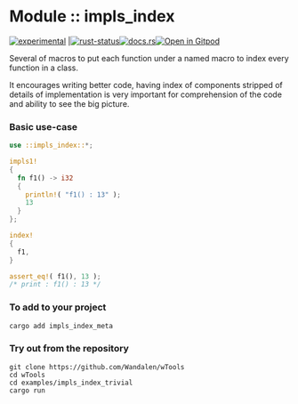 <!-- {{# generate.module_header{} #}} -->

# Module :: impls_index
<!--{ generate.module_header.start() }-->
 [![experimental](https://raster.shields.io/static/v1?label=&message=experimental&color=orange)](https://github.com/emersion/stability-badges#experimental) |[![rust-status](https://github.com/Wandalen/wTools/actions/workflows/ModuleImplsIndexPush.yml/badge.svg)](https://github.com/Wandalen/wTools/actions/workflows/ModuleImplsIndexPush.yml)[![docs.rs](https://img.shields.io/docsrs/impls_index?color=e3e8f0&logo=docs.rs)](https://docs.rs/impls_index)[![Open in Gitpod](https://raster.shields.io/static/v1?label=try&message=online&color=eee&logo=gitpod&logoColor=eee)](https://gitpod.io/#RUN_PATH=.,SAMPLE_FILE=sample%2Frust%2Fimpls_index_trivial%2Fsrc%2Fmain.rs,RUN_POSTFIX=--example%20impls_index_trivial/https://github.com/Wandalen/wTools)
<!--{ generate.module_header.end }-->

Several of macros to put each function under a named macro to index every function in a class.

It encourages writing better code, having index of components stripped of details of implementation is very important for comprehension of the code and ability to see the big picture.

### Basic use-case

<!-- {{# generate.module{} #}} -->

```rust
use ::impls_index::*;

impls1!
{
  fn f1() -> i32
  {
    println!( "f1() : 13" );
    13
  }
};

index!
{
  f1,
}

assert_eq!( f1(), 13 );
/* print : f1() : 13 */
```

### To add to your project

```sh
cargo add impls_index_meta
```

### Try out from the repository

``` shell test
git clone https://github.com/Wandalen/wTools
cd wTools
cd examples/impls_index_trivial
cargo run
```
